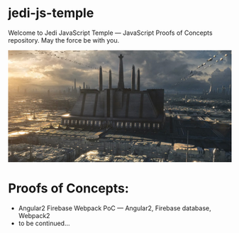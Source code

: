# jedi-js-temple
Welcome to Jedi JavaScript Temple — JavaScript Proofs of Concepts repository. May the force be with you.

<p align="center">
	<img src="https://github.com/JediVision-Software/jedi-js-temple/blob/master/img/jedi-js-temple.jpg?raw=true" alt=""/>
</p>

# Proofs of Concepts:

* Angular2 Firebase Webpack PoC — Angular2, Firebase database, Webpack2
* to be continued...